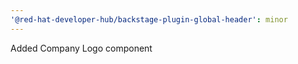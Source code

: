 ```yaml
---
'@red-hat-developer-hub/backstage-plugin-global-header': minor
---
```


Added Company Logo component
